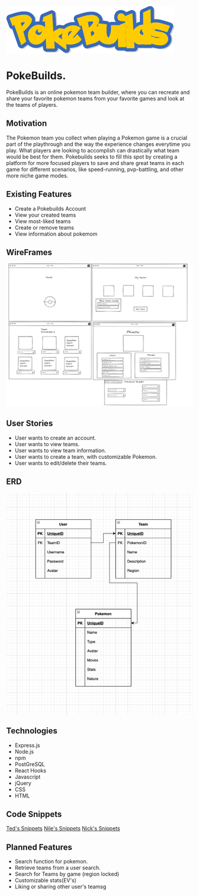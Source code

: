 ![PokeBuildsLogo](/pern-auth-frontend/src/img/pokebuilds.png)
# PokeBuilds.
PokeBuilds is an online pokemon team builder, where you can recreate and share your favorite pokemon teams from your favorite games and look at the teams of players. 


## Motivation
The Pokemon team you collect when playing a Pokemon game is a crucial part of the playthrough and the way the experience changes everytime you play. What players are looking to accomplish can drastically what team would be best for them. Pokebuilds seeks to fill this spot by creating a platform for more focused players to save and share great teams in each game for different scenarios, like speed-running, pvp-battling, and other more niche game modes. 


## Existing Features
* Create a Pokebuilds Account
* View your created teams
* View most-liked teams
* Create or remove teams
* View information about pokemom

## WireFrames
![pokebuildsERD](/images/736ad646ca5fbcd53695310dea4f5ba0.png)


## User Stories
* User wants to create an account.
* User wants to view teams.
* User wants to view team information.
* User wants to create a team, with customizable Pokemon.
* User wants to edit/delete their teams.

## ERD
![Wireframe](/images/Screen_Shot_2020-11-16_at_2.46.24_PM.png)

## Technologies
* Express.js
* Node.js
* npm
* PostGreSQL
* React Hooks
* Javascript
* jQuery
* CSS
* HTML

## Code Snippets
[Ted's Snippets](images/unknown.png)
[Nile's Snippets](images/structure.PNG)
[Nick's Snippets](images/Screen_Shot_2020-11-30_at_11.27.54_AM.png)

## Planned Features
* Search function for pokemon.
* Retrieve teams from a user search.
* Search for Teams by game (region locked)
* Customizable stats(EV's)
* Liking or sharing other user's teamsg